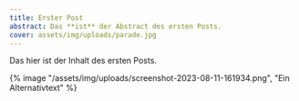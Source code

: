 ```yaml
---
title: Erster Post
abstract: Das **ist** der Abstract des ersten Posts.
cover: assets/img/uploads/parade.jpg
---
```

Das hier ist der Inhalt des ersten Posts.

{% image "/assets/img/uploads/screenshot-2023-08-11-161934.png", "Ein Alternativtext" %}